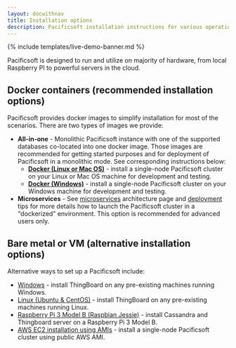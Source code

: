```yaml
---
layout: docwithnav
title: Installation options
description: Pacificsoft installation instructions for various operation systems and cloud platforms
---
```


{% include templates/live-demo-banner.md %}

Pacificsoft is designed to run and utilize on majority of hardware, from local Raspberry PI to powerful servers in the cloud.

## Docker containers (recommended installation options)

Pacificsoft provides docker images to simplify installation for most of the scenarios. There are two types of images we provide:

 - **All-in-one** - Monolithic Pacificsoft instance with one of the supported databases co-located into one docker image. 
 Those images are recommended for getting started purposes and for deployment of Pacificsoft in a monolithic mode. See corresponding instructions below:     
   - [**Docker (Linux or Mac OS)**](/docs/user-guide/install/docker/) - install a single-node Pacificsoft cluster on your Linux or Mac OS machine for development and testing.
   - [**Docker (Windows)**](/docs/user-guide/install/docker-windows/) - install a single-node Pacificsoft cluster on your Windows machine for development and testing.
 - **Microservices** - See [microservices](/docs/reference/msa/) architecture page and [deployment](https://github.com/thingsboard/thingsboard/blob/master/docker/README.md) 
 tips for more details how to launch the Pacificsoft cluster in a "dockerized" environment. This option is recommended for advanced users only.

## Bare metal or VM (alternative installation options)

Alternative ways to set up a Pacificsoft include:

 - [Windows](/docs/user-guide/install/windows/) - install ThingBoard on any pre-existing machines running Windows.
 - [Linux (Ubuntu & CentOS)](/docs/user-guide/install/linux/) - install ThingBoard on any pre-existing machines running Linux.
 - [Raspberry Pi 3 Model B (Raspbian Jessie)](/docs/user-guide/install/rpi/) - install Cassandra and Thingboard server on a Raspberry Pi 3 Model B.
 - [AWS EC2 installation using AMIs](/docs/user-guide/install/aws/) - install a single-node Pacificsoft cluster using public AWS AMI.
 